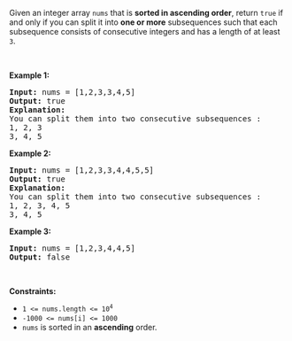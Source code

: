 <div><p>Given an integer array <code>nums</code> that is <strong>sorted in ascending order</strong>, return <code>true</code> if and only if you can split it into <strong>one or more</strong> subsequences such that each subsequence consists of consecutive integers and has a length of at least <code>3</code>.</p>

<p>&nbsp;</p>
<p><strong>Example 1:</strong></p>

<pre><strong>Input:</strong> nums = [1,2,3,3,4,5]
<strong>Output:</strong> true
<b>Explanation:</b>
You can split them into two consecutive subsequences : 
1, 2, 3
3, 4, 5
</pre>

<p><strong>Example 2:</strong></p>

<pre><strong>Input:</strong> nums = [1,2,3,3,4,4,5,5]
<strong>Output:</strong> true
<b>Explanation:</b>
You can split them into two consecutive subsequences : 
1, 2, 3, 4, 5
3, 4, 5
</pre>

<p><strong>Example 3:</strong></p>

<pre><strong>Input:</strong> nums = [1,2,3,4,4,5]
<strong>Output:</strong> false
</pre>

<p>&nbsp;</p>
<p><strong>Constraints:</strong></p>

<ul>
	<li><code>1 &lt;= nums.length &lt;= 10<sup>4</sup></code></li>
	<li><code>-1000 &lt;= nums[i] &lt;= 1000</code></li>
	<li><code>nums</code> is sorted in an <strong>ascending</strong> order.</li>
</ul>
</div>
